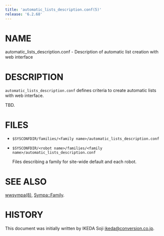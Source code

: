 ```yaml
---
title: 'automatic_lists_description.conf(5)'
release: '6.2.68'
---
```


# NAME

automatic\_lists\_description.conf -
Description of automatic list creation with web interface

# DESCRIPTION

`automatic_lists_description.conf` defines criteria to create automatic
lists with web interface.

TBD.

# FILES

- `$SYSCONFDIR/families/<family name>/automatic_lists_description.conf`
- `$SYSCONFDIR/<robot name>/families/<family name>/automatic_lists_description.conf`

    Files describing a family for site-wide default and each robot.

# SEE ALSO

[wwsympa(8)](./wwsympa.8.md),
[Sympa::Family](./Sympa-Family.3.md).

# HISTORY

This document was initially written by IKEDA Soji <ikeda@conversion.co.jp>.
